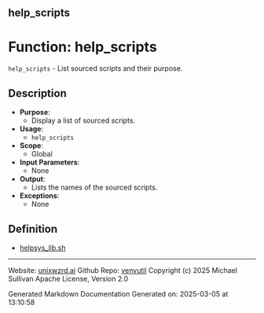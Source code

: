 ## help_scripts
# Function: help_scripts
 `help_scripts` - List sourced scripts and their purpose.
## Description
- **Purpose**:
  - Display a list of sourced scripts.
- **Usage**: 
  - `help_scripts`
- **Scope**:
  - Global
- **Input Parameters**: 
  - None
- **Output**: 
  - Lists the names of the sourced scripts.
- **Exceptions**: 
  - None

## Definition 

* [helpsys_lib.sh](../helpsys_lib_sh.md)
---

Website: [unixwzrd.ai](https://unixwzrd.ai)
Github Repo: [venvutil](https://github.com/unixwzrd/venvutil)
Copyright (c) 2025 Michael Sullivan
Apache License, Version 2.0

Generated Markdown Documentation
Generated on: 2025-03-05 at 13:10:58
